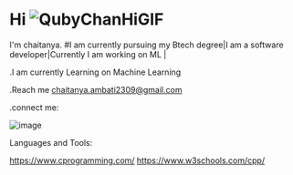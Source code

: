 # Hi ![QubyChanHiGIF](https://user-images.githubusercontent.com/83417179/225971133-3183c6ae-9b5c-4553-8410-b83b5737d7d2.gif)
I'm chaitanya.
#I am currently pursuing my Btech degree|I am a software developer|Currently I am working on ML | 


.I am currently Learning on Machine Learning


.Reach me chaitanya.ambati2309@gmail.com


.connect me:


![image](https://user-images.githubusercontent.com/83417179/225976894-be6c55b0-6d30-4df2-b6f3-046bbff5029a.png)


Languages and Tools:


https://www.cprogramming.com/        https://www.w3schools.com/cpp/





